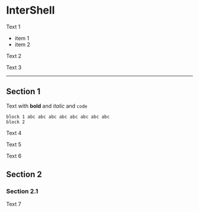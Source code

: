 ﻿# InterShell

Text 1

* item 1
* item 2

Text 2

Text 3

***

## Section 1

Text with **bold** and _italic_ and `code`

```
block 1 abc abc abc abc abc abc abc abc
block 2
```

Text 4

Text 5

Text 6

## Section 2

### Section 2.1

Text 7

